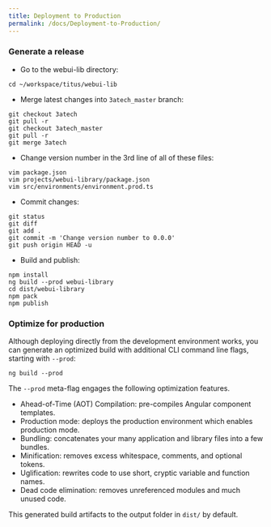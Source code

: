 ```yaml
---
title: Deployment to Production
permalink: /docs/Deployment-to-Production/
---
```


### Generate a release

* Go to the webui-lib directory:
```Shell
cd ~/workspace/titus/webui-lib
```
* Merge latest changes into `3atech_master` branch:
```Shell
git checkout 3atech
git pull -r
git checkout 3atech_master
git pull -r
git merge 3atech
```

* Change version number in the 3rd line of all of these files:
```Shell
vim package.json 
vim projects/webui-library/package.json
vim src/environments/environment.prod.ts
```

* Commit changes:
```Shell
git status
git diff
git add .
git commit -m 'Change version number to 0.0.0'
git push origin HEAD -u
```

* Build and publish:
```Shell
npm install
ng build --prod webui-library
cd dist/webui-library
npm pack
npm publish
```

### Optimize for production

Although deploying directly from the development environment works, you can generate an optimized build with additional CLI command line flags, starting with `--prod`:

```Shell
ng build --prod
```

The `--prod` meta-flag engages the following optimization features.

* Ahead-of-Time (AOT) Compilation: pre-compiles Angular component templates.
* Production mode: deploys the production environment which enables production mode.
* Bundling: concatenates your many application and library files into a few bundles.
* Minification: removes excess whitespace, comments, and optional tokens.
* Uglification: rewrites code to use short, cryptic variable and function names.
* Dead code elimination: removes unreferenced modules and much unused code.

This generated build artifacts to the output folder in `dist/` by default.

